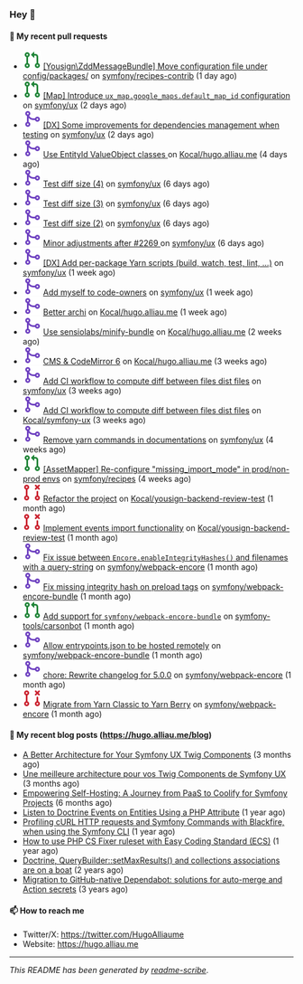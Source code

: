 ### Hey 👋

#### 👷 My recent pull requests

- ![](./assets/pr-open.svg) [[Yousign\ZddMessageBundle] Move configuration file under config/packages/](https://github.com/symfony/recipes-contrib/pull/1703) on [symfony/recipes-contrib](https://github.com/symfony/recipes-contrib) (1 day ago)
- ![](./assets/pr-open.svg) [[Map] Introduce `ux_map.google_maps.default_map_id` configuration](https://github.com/symfony/ux/pull/2350) on [symfony/ux](https://github.com/symfony/ux) (2 days ago)
- ![](./assets/pr-merged.svg) [[DX] Some improvements for dependencies management when testing](https://github.com/symfony/ux/pull/2349) on [symfony/ux](https://github.com/symfony/ux) (2 days ago)
- ![](./assets/pr-merged.svg) [Use EntityId ValueObject classes ](https://github.com/Kocal/hugo.alliau.me/pull/55) on [Kocal/hugo.alliau.me](https://github.com/Kocal/hugo.alliau.me) (4 days ago)
- ![](./assets/pr-merged.svg) [Test diff size (4)](https://github.com/symfony/ux/pull/2332) on [symfony/ux](https://github.com/symfony/ux) (6 days ago)
- ![](./assets/pr-merged.svg) [Test diff size (3)](https://github.com/symfony/ux/pull/2331) on [symfony/ux](https://github.com/symfony/ux) (6 days ago)
- ![](./assets/pr-merged.svg) [Test diff size (2)](https://github.com/symfony/ux/pull/2330) on [symfony/ux](https://github.com/symfony/ux) (6 days ago)
- ![](./assets/pr-merged.svg) [Minor adjustments after #2269 ](https://github.com/symfony/ux/pull/2329) on [symfony/ux](https://github.com/symfony/ux) (6 days ago)
- ![](./assets/pr-merged.svg) [[DX] Add per-package Yarn scripts (build, watch, test, lint, ...)](https://github.com/symfony/ux/pull/2326) on [symfony/ux](https://github.com/symfony/ux) (1 week ago)
- ![](./assets/pr-merged.svg) [Add myself to code-owners](https://github.com/symfony/ux/pull/2308) on [symfony/ux](https://github.com/symfony/ux) (1 week ago)
- ![](./assets/pr-merged.svg) [Better archi](https://github.com/Kocal/hugo.alliau.me/pull/53) on [Kocal/hugo.alliau.me](https://github.com/Kocal/hugo.alliau.me) (1 week ago)
- ![](./assets/pr-merged.svg) [Use sensiolabs/minify-bundle](https://github.com/Kocal/hugo.alliau.me/pull/52) on [Kocal/hugo.alliau.me](https://github.com/Kocal/hugo.alliau.me) (2 weeks ago)
- ![](./assets/pr-merged.svg) [CMS &amp; CodeMirror 6](https://github.com/Kocal/hugo.alliau.me/pull/50) on [Kocal/hugo.alliau.me](https://github.com/Kocal/hugo.alliau.me) (3 weeks ago)
- ![](./assets/pr-merged.svg) [Add CI workflow to compute diff between files dist files](https://github.com/symfony/ux/pull/2269) on [symfony/ux](https://github.com/symfony/ux) (3 weeks ago)
- ![](./assets/pr-merged.svg) [Add CI workflow to compute diff between files dist files](https://github.com/Kocal/symfony-ux/pull/1) on [Kocal/symfony-ux](https://github.com/Kocal/symfony-ux) (3 weeks ago)
- ![](./assets/pr-merged.svg) [Remove yarn commands in documentations](https://github.com/symfony/ux/pull/2263) on [symfony/ux](https://github.com/symfony/ux) (4 weeks ago)
- ![](./assets/pr-open.svg) [[AssetMapper] Re-configure &#34;missing_import_mode&#34; in prod/non-prod envs](https://github.com/symfony/recipes/pull/1347) on [symfony/recipes](https://github.com/symfony/recipes) (4 weeks ago)
- ![](./assets/pr-closed.svg) [Refactor the project](https://github.com/Kocal/yousign-backend-review-test/pull/2) on [Kocal/yousign-backend-review-test](https://github.com/Kocal/yousign-backend-review-test) (1 month ago)
- ![](./assets/pr-closed.svg) [Implement events import functionality](https://github.com/Kocal/yousign-backend-review-test/pull/1) on [Kocal/yousign-backend-review-test](https://github.com/Kocal/yousign-backend-review-test) (1 month ago)
- ![](./assets/pr-merged.svg) [Fix issue between `Encore.enableIntegrityHashes()` and filenames with a query-string](https://github.com/symfony/webpack-encore/pull/1349) on [symfony/webpack-encore](https://github.com/symfony/webpack-encore) (1 month ago)
- ![](./assets/pr-merged.svg) [Fix missing integrity hash on preload tags](https://github.com/symfony/webpack-encore-bundle/pull/237) on [symfony/webpack-encore-bundle](https://github.com/symfony/webpack-encore-bundle) (1 month ago)
- ![](./assets/pr-open.svg) [Add support for `symfony/webpack-encore-bundle`](https://github.com/symfony-tools/carsonbot/pull/248) on [symfony-tools/carsonbot](https://github.com/symfony-tools/carsonbot) (1 month ago)
- ![](./assets/pr-merged.svg) [Allow entrypoints.json to be hosted remotely](https://github.com/symfony/webpack-encore-bundle/pull/236) on [symfony/webpack-encore-bundle](https://github.com/symfony/webpack-encore-bundle) (1 month ago)
- ![](./assets/pr-merged.svg) [chore: Rewrite changelog for 5.0.0](https://github.com/symfony/webpack-encore/pull/1348) on [symfony/webpack-encore](https://github.com/symfony/webpack-encore) (1 month ago)
- ![](./assets/pr-closed.svg) [Migrate from Yarn Classic to Yarn Berry](https://github.com/symfony/webpack-encore/pull/1347) on [symfony/webpack-encore](https://github.com/symfony/webpack-encore) (1 month ago)

#### 📜 My recent blog posts (https://hugo.alliau.me/blog)

- [A Better Architecture for Your Symfony UX Twig Components](https://hugo.alliau.me/blog/posts/a-better-architecture-for-your-symfony-ux-twig-components) (3 months ago)
- [Une meilleure architecture pour vos Twig Components de Symfony UX](https://hugo.alliau.me/blog/posts/une-meilleure-architecture-pour-vous-twig-components-de-symfony-ux) (3 months ago)
- [Empowering Self-Hosting: A Journey from PaaS to Coolify for Symfony Projects](https://hugo.alliau.me/blog/posts/empowering-self-hosting-a-journey-from-paas-to-coolify-for-symfony-projects) (6 months ago)
- [Listen to Doctrine Events on Entities Using a PHP Attribute](https://hugo.alliau.me/blog/posts/2023-11-12-listen-to-doctrine-events-on-entities-using-a-php-attribute) (1 year ago)
- [Profiling cURL HTTP requests and Symfony Commands with Blackfire, when using the Symfony CLI](https://hugo.alliau.me/blog/posts/2023-10-21-profiling-curl-http-requests-and-symfony-commands-with-blackfire-when-using-the-symfony-cli) (1 year ago)
- [How to use PHP CS Fixer ruleset with Easy Coding Standard (ECS)](https://hugo.alliau.me/blog/posts/2023-07-19-how-to-use-php-cs-fixer-ruleset-with-easy-coding-standard) (1 year ago)
- [Doctrine, QueryBuilder::setMaxResults() and collections associations are on a boat](https://hugo.alliau.me/blog/posts/2022-01-07-doctrine-querybuilder-setmaxresults-and-collections-associations-are-on-a-boat) (2 years ago)
- [Migration to GitHub-native Dependabot: solutions for auto-merge and Action secrets](https://hugo.alliau.me/blog/posts/2021-05-04-migration-to-github-native-dependabot-solutions-for-auto-merge-and-action-secrets) (3 years ago)

#### 📫 How to reach me

- Twitter/X: https://twitter.com/HugoAlliaume
- Website: https://hugo.alliau.me

---

_This README has been generated by [readme-scribe](https://github.com/muesli/readme-scribe/)_.

